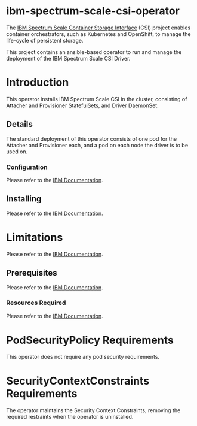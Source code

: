 # ibm-spectrum-scale-csi-operator
The [IBM Spectrum Scale Container Storage Interface](https://github.com/IBM/ibm-spectrum-scale-csi) (CSI) project enables container orchestrators, such as Kubernetes and OpenShift, to manage the life-cycle of persistent storage.

This project contains an ansible-based operator to run and manage the deployment of the IBM Spectrum Scale CSI Driver.

# Introduction
This operator installs IBM Spectrum Scale CSI in the cluster, consisting of Attacher and Provisioner StatefulSets, and Driver DaemonSet.

## Details
The standard deployment of this operator consists of one pod for the Attacher and Provisioner each, and a pod on each node the driver is to be used on.

### Configuration
Please refer to the [IBM Documentation](https://www.ibm.com/docs/en/spectrum-scale-csi?topic=220-configurations).

## Installing
Please refer to the [IBM Documentation](https://www.ibm.com/docs/en/spectrum-scale-csi?topic=220-installation).

# Limitations
Please refer to the [IBM Documentation](https://www.ibm.com/docs/en/spectrum-scale-csi?topic=220-limitations).

## Prerequisites
Please refer to the [IBM Documentation](https://www.ibm.com/docs/en/spectrum-scale-csi?topic=installation-performing-pre-tasks).

### Resources Required
Please refer to the [IBM Documentation](https://www.ibm.com/docs/en/spectrum-scale-csi?topic=220-planning).

# PodSecurityPolicy Requirements
This operator does not require any pod  security requirements.

# SecurityContextConstraints Requirements
The operator maintains the Security Context Constraints, removing the required restraints when the operator is uninstalled.
